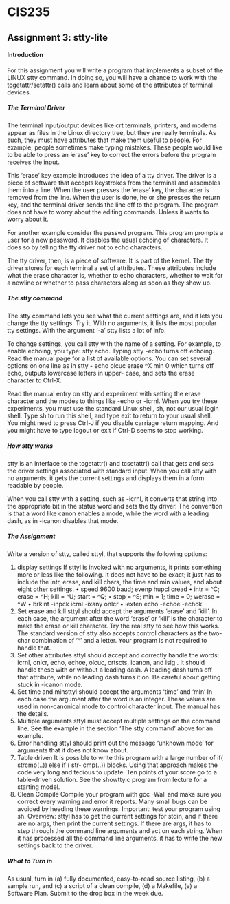 # CIS235
## Assignment 3: stty-lite
#### Introduction
For this assignment you will write a program that implements a subset
of the LINUX stty command. In doing so, you will have a chance to work
with the tcgetattr/setattr() calls and learn about some of the
attributes of terminal devices.

##### The Terminal Driver
The terminal input/output devices like crt terminals, printers, and
modems appear as files in the Linux directory tree, but they are really
terminals. As such, they must have attributes that make them useful to
people. For example, people sometimes make typing mistakes. These
people would like to be able to press an ‘erase’ key to correct the
errors before the program receives the input.

This ‘erase’ key example introduces the idea of a tty driver. The
driver is a piece of software that accepts keystrokes from the terminal
and assembles them into a line. When the user presses the ‘erase’ key,
the character is removed from the line. When the user is done, he or
she presses the return key, and the terminal driver sends the line off
to the program. The program does not have to worry about the editing
commands. Unless it wants to worry about it.

For another example consider the passwd program. This program prompts a
user for a new password. It disables the usual echoing of characters.
It does so by telling the tty driver not to echo characters.

The tty driver, then, is a piece of software. It is part of the kernel.
The tty driver stores for each terminal a set of attributes. These
attributes include what the erase character is, whether to echo
characters, whether to wait for a newline or whether to pass characters
along as soon as they show up.

##### The stty command
The stty command lets you see what the current settings are, and it
lets you change the tty settings. Try it. With no arguments, it lists
the most popular tty settings. With the argument ‘-a’ stty lists a lot
of info.

To change settings, you call stty with the name of a setting. For
example, to enable echoing, you type: stty echo. Typing stty -echo
turns off echoing. Read the manual page for a list of available
options. You can set several options on one line as in stty - echo
olcuc erase ^X min 0 which turns off echo, outputs lowercase letters in
upper- case, and sets the erase character to Ctrl-X.

Read the manual entry on stty and experiment with setting the erase
character and the modes to things like -echo or -icrnl. When you try
these experiments, you must use the standard Linux shell, sh, not our
usual login shell. Type sh to run this shell, and type exit to return
to your usual shell. You might need to press Ctrl-J if you disable
carriage return mapping. And you might have to type logout or exit if
Ctrl-D seems to stop working.

##### How stty works
stty is an interface to the tcgetattr() and tcsetattr() call that gets
and sets the driver settings associated with standard input. When you
call stty with no arguments, it gets the current settings and displays
them in a form readable by people.

When you call stty with a setting, such as -icrnl, it converts that
string into the appropriate bit in the status word and sets the tty
driver. The convention is that a word like canon enables a mode, while
the word with a leading dash, as in -icanon disables that mode.

##### The Assignment
Write a version of stty, called sttyl, that supports the following
options:
1. display settings
If sttyl is invoked with no arguments, it prints something more
or less like the following. It does not have to be exact; it
just has to include the intr, erase, and kill chars, the time and
min values, and about eight other settings.
• speed 9600 baud; evenp hupcl cread
• intr = ^C; erase = ^H; kill = ^U; start = ^Q;
• stop = ^S; min = 1; time = 0; werase = ^W
• brkint -inpck icrnl -ixany onlcr
• iexten echo -echoe -echok
2. Set erase and kill
sttyl should accept the arguments ‘erase’ and ‘kill’. In each
case, the argument after the word ‘erase’ or ‘kill’ is the
character to make the erase or kill character. Try the real stty
to see how this works. The standard version of stty also accepts
control characters as the two-char combination of ‘^’ and a
letter. Your program is not required to handle that.
3. Set other attributes
sttyl should accept and correctly handle the words: icrnl, onlcr,
echo, echoe, olcuc, crtscts, icanon, and isig . It should handle
these with or without a leading dash. A leading dash turns off
that attribute, while no leading dash turns it on. Be careful
about getting stuck in -icanon mode.
4. Set time and minsttyl should accept the arguments ‘time’ and ‘min’
In each case the argument after the word is an integer. These
values are used in non-canonical mode to control character input.
The manual has the details.
5. Multiple arguments
sttyl must accept multiple settings on the command line. See the
example in the section ‘The stty command’ above for an example.
6. Error handling
sttyl should print out the message ‘unknown mode’ for arguments
that it does not know about.
7. Table driven
It is possible to write this program with a large number of if(
strcmp(..)) else if ( str- cmp(..)) blocks. Using that approach
makes the code very long and tedious to update. Ten points of
your score go to a table-driven solution. See the showtty.c
program from lecture for a starting model.
8. Clean Compile
Compile your program with gcc -Wall and make sure you correct every
warning and error it reports. Many small bugs can be avoided by
heeding these warnings. Important: test your program using sh.
Overview: sttyl has to get the current settings for stdin, and if
there are no args, then print the current settings.
If there are args, it has to step through the command line arguments
and act on each string. When it has processed all the command line
arguments, it has to write the new settings back to the driver.

##### What to Turn in
As usual, turn in (a) fully documented, easy-to-read source listing,
(b) a sample run, and (c) a script of a clean compile, (d) a Makefile,
(e) a Software Plan. Submit to the drop box in the week due.